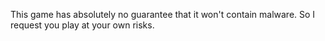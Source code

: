 This game has absolutely no guarantee that it won't contain malware. So I request you play at your own risks.
